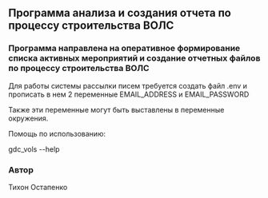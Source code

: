## Программа анализа и создания отчета по процессу строительства ВОЛС

### Программа направлена на оперативное формирование списка активных мероприятий и создание отчетных файлов по процессу строительства ВОЛС

Для работы системы рассылки писем требуется создать файл .env и прописать в нем 2 переменные EMAIL_ADDRESS и EMAIL_PASSWORD

Также эти переменные могут быть выставлены в переменные окружения.

Помощь по использованию:

gdc_vols --help

### Автор
Тихон Остапенко
